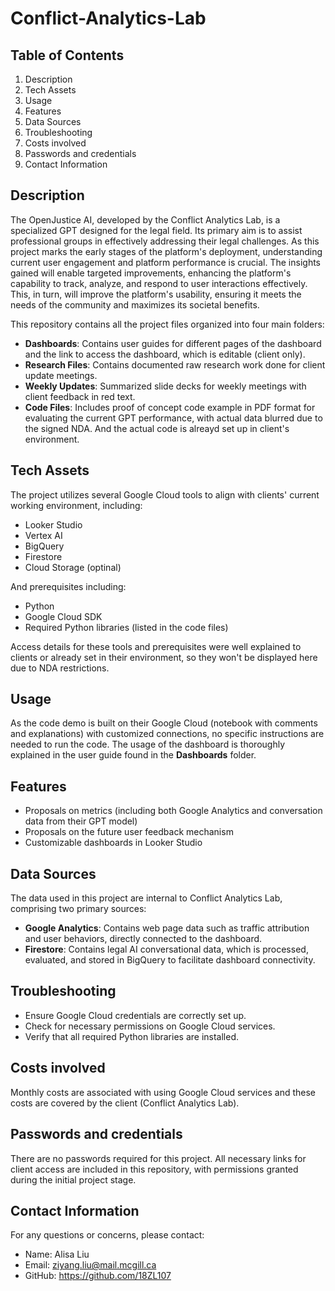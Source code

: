 # Conflict-Analytics-Lab

## Table of Contents
1. Description
2. Tech Assets
3. Usage
4. Features
5. Data Sources
6. Troubleshooting
7. Costs involved
8. Passwords and credentials
9. Contact Information
   
## Description
The OpenJustice AI, developed by the Conflict Analytics Lab, is a specialized GPT designed for the legal field. Its primary aim is to assist professional groups in effectively addressing their legal challenges. As this project marks the early stages of the platform's deployment, understanding current user engagement and platform performance is crucial. The insights gained will enable targeted improvements, enhancing the platform's capability to track, analyze, and respond to user interactions effectively. This, in turn, will improve the platform's usability, ensuring it meets the needs of the community and maximizes its societal benefits.

This repository contains all the project files organized into four main folders:
- **Dashboards**: Contains user guides for different pages of the dashboard and the link to access the dashboard, which is editable (client only).
- **Research Files**: Contains documented raw research work done for client update meetings.
- **Weekly Updates**: Summarized slide decks for weekly meetings with client feedback in red text.
- **Code Files**: Includes proof of concept code example in PDF format for evaluating the current GPT performance, with actual data blurred due to the signed NDA. And the actual code is alreayd set up in client's environment.

## Tech Assets
The project utilizes several Google Cloud tools to align with clients' current working environment, including:
- Looker Studio
- Vertex AI
- BigQuery
- Firestore
- Cloud Storage (optinal)

And prerequisites including:
- Python
- Google Cloud SDK
- Required Python libraries (listed in the code files)

Access details for these tools and prerequisites were well explained to clients or already set in their environment, so they won't be displayed here due to NDA restrictions.

## Usage
As the code demo is built on their Google Cloud (notebook with comments and explanations) with customized connections, no specific instructions are needed to run the code. The usage of the dashboard is thoroughly explained in the user guide found in the **Dashboards** folder.

## Features
- Proposals on metrics (including both Google Analytics and conversation data from their GPT model)
- Proposals on the future user feedback mechanism
- Customizable dashboards in Looker Studio

## Data Sources
The data used in this project are internal to Conflict Analytics Lab, comprising two primary sources:
- **Google Analytics**: Contains web page data such as traffic attribution and user behaviors, directly connected to the dashboard.
- **Firestore**: Contains legal AI conversational data, which is processed, evaluated, and stored in BigQuery to facilitate dashboard connectivity.
  
## Troubleshooting
- Ensure Google Cloud credentials are correctly set up.
- Check for necessary permissions on Google Cloud services.
- Verify that all required Python libraries are installed.

## Costs involved
Monthly costs are associated with using Google Cloud services and these costs are covered by the client (Conflict Analytics Lab).

## Passwords and credentials
There are no passwords required for this project. All necessary links for client access are included in this repository, with permissions granted during the initial project stage.

## Contact Information
For any questions or concerns, please contact:
- Name: Alisa Liu
- Email: ziyang.liu@mail.mcgill.ca
- GitHub: https://github.com/18ZL107


